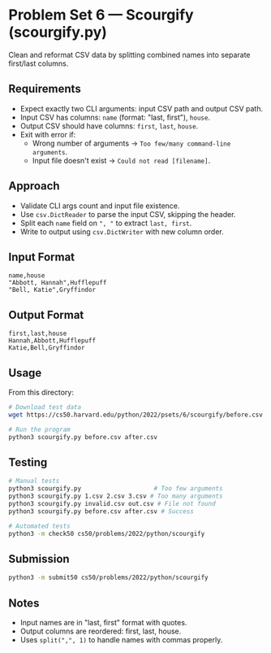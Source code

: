 # Problem Set 6 — Scourgify (scourgify.py)

Clean and reformat CSV data by splitting combined names into separate first/last columns.

## Requirements
- Expect exactly two CLI arguments: input CSV path and output CSV path.
- Input CSV has columns: `name` (format: "last, first"), `house`.
- Output CSV should have columns: `first`, `last`, `house`.
- Exit with error if:
  - Wrong number of arguments → `Too few/many command-line arguments`.
  - Input file doesn't exist → `Could not read [filename]`.

## Approach
- Validate CLI args count and input file existence.
- Use `csv.DictReader` to parse the input CSV, skipping the header.
- Split each `name` field on `", "` to extract `last, first`.
- Write to output using `csv.DictWriter` with new column order.

## Input Format
```csv
name,house
"Abbott, Hannah",Hufflepuff
"Bell, Katie",Gryffindor
```

## Output Format
```csv
first,last,house
Hannah,Abbott,Hufflepuff
Katie,Bell,Gryffindor
```

## Usage
From this directory:

```bash
# Download test data
wget https://cs50.harvard.edu/python/2022/psets/6/scourgify/before.csv

# Run the program
python3 scourgify.py before.csv after.csv
```

## Testing
```bash
# Manual tests
python3 scourgify.py                    # Too few arguments
python3 scourgify.py 1.csv 2.csv 3.csv # Too many arguments
python3 scourgify.py invalid.csv out.csv # File not found
python3 scourgify.py before.csv after.csv # Success

# Automated tests
python3 -m check50 cs50/problems/2022/python/scourgify
```

## Submission
```bash
python3 -m submit50 cs50/problems/2022/python/scourgify
```

## Notes
- Input names are in "last, first" format with quotes.
- Output columns are reordered: first, last, house.
- Uses `split(",", 1)` to handle names with commas properly.
